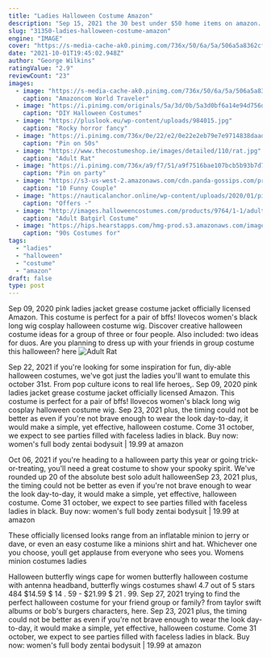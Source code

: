 ```yaml
---
title: "Ladies Halloween Costume Amazon"
description: "Sep 15, 2021 the 30 best under $50 home items on amazon.  Then these easy '90s halloween costume ideas will give you There's no crying on halloween! dressing up as the ladies"
slug: "31350-ladies-halloween-costume-amazon"
engine: "IMAGE"
cover: "https://s-media-cache-ak0.pinimg.com/736x/50/6a/5a/506a5a8362cf5357c46c42ac1fb97c3a.jpg"
date: "2021-10-01T19:45:02.948Z"
author: "George Wilkins"
ratingValue: "2.9"
reviewCount: "23"
images:
  - image: "https://s-media-cache-ak0.pinimg.com/736x/50/6a/5a/506a5a8362cf5357c46c42ac1fb97c3a.jpg"
    caption: "Amazoncom World Traveler"
  - image: "https://i.pinimg.com/originals/5a/3d/0b/5a3d0bf6a14e94d756d6eec1667e47c6.jpg"
    caption: "DIY Halloween Costumes"
  - image: "https://pluslook.eu/wp-content/uploads/984015.jpg"
    caption: "Rocky horror fancy"
  - image: "https://i.pinimg.com/736x/0e/22/e2/0e22e2eb79e7e9714838daad7079b62f--s-costume-halloween-costumes.jpg"
    caption: "Pin on 50s"
  - image: "https://www.thecostumeshop.ie/images/detailed/110/rat.jpg"
    caption: "Adult Rat"
  - image: "https://i.pinimg.com/736x/a9/f7/51/a9f7516bae107bcb5b93b7d7badc79d3--ninja-costumes-woman-costumes.jpg"
    caption: "Pin on party"
  - image: "https://s3-us-west-2.amazonaws.com/cdn.panda-gossips.com/production/imgs/images/000/022/621/original.jpeg?1550057561"
    caption: "10 Funny Couple"
  - image: "https://nauticalanchor.online/wp-content/uploads/2020/01/pirate-of-the-caribbean-johnny-depp-costume.jpg"
    caption: "Offers -"
  - image: "http://images.halloweencostumes.com/products/9764/1-1/adult-batgirl-costume.jpg"
    caption: "Adult Batgirl Costume"
  - image: "https://hips.hearstapps.com/hmg-prod.s3.amazonaws.com/images/zenon-1530896854.jpg?crop=0.675xw:1.00xh;0.143xw,0&resize=480:*"
    caption: "90s Costumes for"
tags:
  - "ladies"
  - "halloween"
  - "costume"
  - "amazon"
draft: false
type: post
---
```


Sep 09, 2020 pink ladies jacket grease costume jacket officially licensed  Amazon. This costume is perfect for a pair of bffs! Ilovecos women's black long wig cosplay halloween costume wig. Discover creative halloween costume ideas for a group of three or four people. Also included: two ideas for duos. Are you planning to dress up with your friends in group costume this halloween? here
![Adult Rat](https://www.thecostumeshop.ie/images/detailed/110/rat.jpg "Adult Rat")

Sep 22, 2021 if you&#39;re looking for some inspiration for fun, diy-able halloween costumes, we&#39;ve got just the ladies you&#39;ll want to emulate this october 31st. From pop culture icons to real life heroes,. Sep 09, 2020 pink ladies jacket grease costume jacket officially licensed  Amazon. This costume is perfect for a pair of bffs! Ilovecos women&#39;s black long wig cosplay halloween costume wig. Sep 23, 2021 plus, the timing could not be better  as even if you&#39;re not brave enough to wear the look day-to-day, it would make a simple, yet effective, halloween costume. Come 31 october, we expect to see parties filled with faceless ladies in black. Buy now: women&#39;s full body zentai bodysuit | 19.99 at amazon
<!--inArticleAds-->

<!--galleryOne-->

Oct 06, 2021 if you're heading to a halloween party this year or going trick-or-treating, you'll need a great costume to show your spooky spirit. We've rounded up 20 of the absolute best solo adult halloweenSep 23, 2021 plus, the timing could not be better  as even if you're not brave enough to wear the look day-to-day, it would make a simple, yet effective, halloween costume. Come 31 october, we expect to see parties filled with faceless ladies in black. Buy now: women's full body zentai bodysuit | 19.99 at amazon
<!--inArticleAds-->

<!--galleryTwo-->

These officially licensed looks range from an inflatable minion to jerry or dave, or even an easy costume like a minions shirt and hat. Whichever one you choose, youll get applause from everyone who sees you. Womens minion costumes ladies
<!--galleryThree-->

Halloween butterfly wings cape for women butterfly halloween costume with antenna headband, butterfly wings costumes shawl 4.7 out of 5 stars 484 $14.59 $ 14 . 59 - $21.99 $ 21 . 99. Sep 27, 2021 trying to find the perfect halloween costume for your friend group or family? from taylor swift albums or bob's burgers characters, here. Sep 23, 2021 plus, the timing could not be better  as even if you're not brave enough to wear the look day-to-day, it would make a simple, yet effective, halloween costume. Come 31 october, we expect to see parties filled with faceless ladies in black. Buy now: women's full body zentai bodysuit | 19.99 at amazon